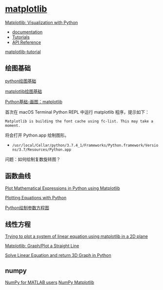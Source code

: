 
# [matplotlib](https://matplotlib.org/)

[Matplotlib: Visualization with Python](https://matplotlib.org/)

- [documentation](https://matplotlib.org/stable/index.html)
- [Tutorials](https://matplotlib.org/stable/tutorials/)
- [API Reference](https://matplotlib.org/stable/api/)

[matplotlib-tutorial](https://github.com/rougier/matplotlib-tutorial)

## 绘图基础

[python绘图基础](https://blog.csdn.net/xiaobaicai4552/article/details/79060995)  

[matplotlib绘图基础](https://blog.csdn.net/pipisorry/article/details/37742423)  

[Python基础-画图：matplotlib](https://www.cnblogs.com/xianhan/p/9131156.html)  

首次在 macOS Terminal Python REPL 中运行 matplotlib 程序，提示如下：

```
Matplotlib is building the font cache using fc-list. This may take a moment.
```

将会打开 Python.app 绘制图形。

- `/usr/local/Cellar/python/3.7.4_1/Frameworks/Python.framework/Versions/3.7/Resources/Python.app`

问题：如何绘制复数旋转图？

## 函数曲线

[Plot Mathematical Expressions in Python using Matplotlib](https://www.geeksforgeeks.org/plot-mathematical-expressions-in-python-using-matplotlib/)

[Plotting Equations with Python](https://medium.com/future-vision/plotting-equations-in-python-d0edd9f088c8)

[Python绘制参数方程图](https://cloud.tencent.com/developer/article/1825601)

## 线性方程

[Trying to plot a system of linear equation using matplotlib in a 2D plane](https://stackoverflow.com/questions/54744340/trying-to-plot-a-system-of-linear-equation-using-matplotlib-in-a-2d-plane)

[Matplotlib: Graph/Plot a Straight Line](https://scriptverse.academy/tutorials/python-matplotlib-plot-straight-line.html)

[Solve Linear Equation and return 3D Graph in Python](https://www.geeksforgeeks.org/solve-linear-equation-and-return-3d-graph-in-python/)

## numpy

[NumPy for MATLAB users](https://numpy.org/doc/stable/user/numpy-for-matlab-users.html)
[NumPy Matplotlib](https://www.runoob.com/numpy/numpy-matplotlib.html)
